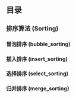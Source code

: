 ## 目录

### 排序算法 (Sorting) 

#### 冒泡排序 (bubble_sorting) 

#### 插入排序 (insert_sorting) 

#### 选择排序 (select_sorting) 

#### 归并排序 (merge_sorting） 
